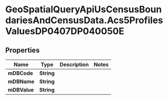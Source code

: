 # GeoSpatialQueryApiUsCensusBoundariesAndCensusData.Acs5ProfilesValuesDP0407DP040050E

## Properties

Name | Type | Description | Notes
------------ | ------------- | ------------- | -------------
**mDBCode** | **String** |  | 
**mDBName** | **String** |  | 
**mDBValue** | **String** |  | 


